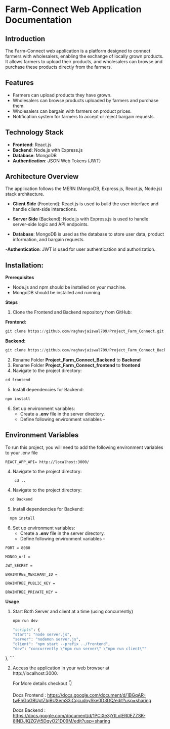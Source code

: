 # Farm-Connect Web Application Documentation


## Introduction

The Farm-Connect web application is a platform designed to connect farmers with wholesalers, enabling the exchange of locally grown products. It allows farmers to upload their products, and wholesalers can browse and purchase these products directly from the farmers.
## Features
- Farmers can upload products they have grown.
- Wholesalers can browse products uploaded by farmers and purchase them.
- Wholesalers can bargain with farmers on product prices.
- Notification system for farmers to accept or reject bargain requests.

## Technology Stack
- **Frontend**: React.js
- **Backend**: Node.js with Express.js
- **Database**: MongoDB
- **Authentication**: JSON Web Tokens (JWT)

## Architecture Overview
The application follows the MERN (MongoDB, Express.js, React.js, Node.js) stack architecture.

- **Client Side** (Frontend): React.js is used to build the user interface and handle client-side interactions.

- **Server Side** (Backend): Node.js with Express.js is used to handle server-side logic and API endpoints.

- **Database**: MongoDB is used as the database to store user data, product information, and bargain requests.

-**Authentication**: JWT is used for user authentication and authorization.

## Installation:
**Prerequisites**
- Node.js and npm should be installed on your machine.
- MongoDB should be installed and running.

**Steps**
1. Clone the Frontend and Backend repository from GitHub:

  **Frontend:**
```python
git clone https://github.com/raghavjaiswal709/Project_Farm_Connect.git 
```


   **Backend:**
```python
git clone https://github.com/raghavjaiswal709/Project_Farm_Connect_Backend.git 
```

2. Rename Folder **Project_Farm_Connect_Backend** to **Backend**
3. Rename Folder **Project_Farm_Connect_frontend** to **frontend**
4. Navigate to the project directory:
```python
cd frontend
```
5. Install dependencies for Backend:
```python
npm install
```

6. Set up environment variables:
   - Create a **.env** file in the server directory.
   - Define following environment variables -

## Environment Variables

To run this project, you will need to add the following environment variables to your .env file

`REACT_APP_API= http://localhost:3000/`

4. Navigate to the project directory:
```python
  	cd ..
   ```

4. Navigate to the project directory:

  ```python
  	cd Backend
   ```


5. Install dependencies for Backend:

  ```python
  	npm install
   ```



6. Set up environment variables:
   - Create a **.env** file in the server directory.
   - Define following environment variables -

`PORT = 8080`

`MONGO_url =` 

`JWT_SECRET = `

`BRAINTREE_MERCHANT_ID = `

`BRAINTREE_PUBLIC_KEY = `

`BRAINTREE_PRIVATE_KEY = `

**Usage**
1. Start Both Server and client at a time (using concurrently)

   ```python
   npm run dev
   ```
      ```python
   "scripts": {
    "start": "node server.js",
    "server": "nodemon server.js",
    "client": "npm start --prefix ../frontend",
    "dev": "concurrently \"npm run server\" \"npm run client\""
  }, ```

   
   2. Access the application in your web browser at  
      http://localhost:3000.


      For More details checkout 👇

      Docs Frontend : https://docs.google.com/document/d/1BGqAR-twFhGoGBUptZIqBUXemS3iCqcudnySke0D3DQ/edit?usp=sharing

      Docs Backend : https://docs.google.com/document/d/1PCiXe3jYtLolER0EZZSK-8INDJIQZGVt5DqyO21D09M/edit?usp=sharing


